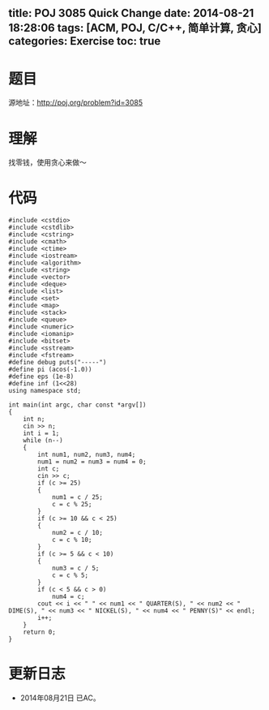 title: POJ 3085 Quick Change
date: 2014-08-21 18:28:06
tags: [ACM, POJ, C/C++, 简单计算, 贪心]
categories: Exercise
toc: true
---
# 题目
源地址：http://poj.org/problem?id=3085

# 理解
找零钱，使用贪心来做～

<!-- more -->

# 代码
```
#include <cstdio>
#include <cstdlib>
#include <cstring>
#include <cmath>
#include <ctime>
#include <iostream>
#include <algorithm>
#include <string>
#include <vector>
#include <deque>
#include <list>
#include <set>
#include <map>
#include <stack>
#include <queue>
#include <numeric>
#include <iomanip>
#include <bitset>
#include <sstream>
#include <fstream>
#define debug puts("-----")
#define pi (acos(-1.0))
#define eps (1e-8)
#define inf (1<<28)
using namespace std;

int main(int argc, char const *argv[])
{
    int n;
    cin >> n;
    int i = 1;
    while (n--)
    {
        int num1, num2, num3, num4;
        num1 = num2 = num3 = num4 = 0;
        int c;
        cin >> c;
        if (c >= 25)
        {
            num1 = c / 25;
            c = c % 25;
        }
        if (c >= 10 && c < 25)
        {
            num2 = c / 10;
            c = c % 10;
        }
        if (c >= 5 && c < 10)
        {
            num3 = c / 5;
            c = c % 5;
        }
        if (c < 5 && c > 0)
            num4 = c;
        cout << i << " " << num1 << " QUARTER(S), " << num2 << " DIME(S), " << num3 << " NICKEL(S), " << num4 << " PENNY(S)" << endl;
        i++;
    }
    return 0;
}
```

# 更新日志
- 2014年08月21日 已AC。